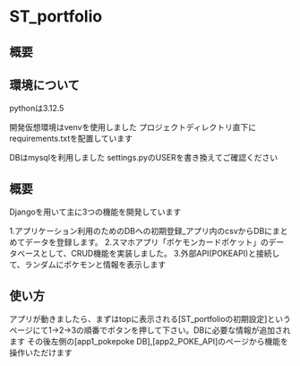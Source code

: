 # ST_portfolio

## 概要
## 環境について
pythonは3.12.5

開発仮想環境はvenvを使用しました
プロジェクトディレクトリ直下にrequirements.txtを配置しています

DBはmysqlを利用しました
settings.pyのUSERを書き換えてご確認ください

## 概要
Djangoを用いて主に3つの機能を開発しています

1.アプリケーション利用のためのDBへの初期登録_アプリ内のcsvからDBにまとめてデータを登録します。
2.スマホアプリ「ポケモンカードポケット」のデータベースとして、CRUD機能を実装しました。
3.外部API(POKEAPI)と接続して、ランダムにポケモンと情報を表示します


## 使い方
アプリが動きましたら、まずはtopに表示される[ST_portfolioの初期設定]というページにて1→2→3の順番でボタンを押して下さい。DBに必要な情報が追加されます
その後左側の[app1_pokepoke DB],[app2_POKE_API]のページから機能を操作いただけます